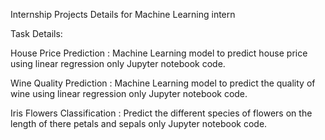 Internship Projects Details for Machine Learning intern

Task Details:

House Price Prediction : Machine Learning model to predict house price using linear regression only Jupyter notebook code.

Wine Quality Prediction : Machine Learning model to predict the quality of wine using linear regression only Jupyter notebook code.

Iris Flowers Classification : Predict the different species of flowers on the length of there petals and sepals only Jupyter notebook code.
